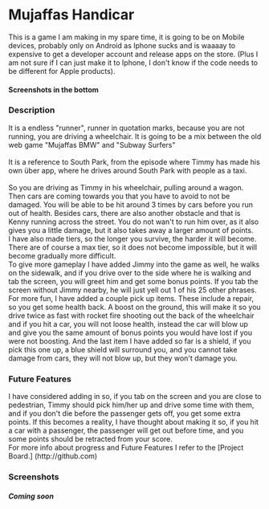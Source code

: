 # Mujaffas Handicar

This is a game I am making in my spare time, it is going to be on Mobile devices, probably only on Android as Iphone sucks and is waaaay to expensive to get a developer account and release apps on the store. (Plus I am not sure if I can just make it to Iphone, I don't know if the code needs to be different for Apple products).
<br />
<h4>Screenshots in the bottom</h4>

<h3>Description</h3>
It is a endless "runner", runner in quotation marks, because you are not running, you are driving a wheelchair. It is going to be a mix between the old web game "Mujaffas BMW" and "Subway Surfers"
<br /><br />
It is a reference to South Park, from the episode where Timmy has made his own über app, where he drives around South Park with people as a taxi. 
<br /><br />
So you are driving as Timmy in his wheelchair, pulling around a wagon. Then cars are coming towards you that you have to avoid to not be damaged. You will be able to be hit around 3 times by cars before you run out of health. Besides cars, there are also another obstacle and that is Kenny running across the street. You do not wan't to run him over, as it also gives you a little damage, but it also takes away a larger amount of points.
<br />
I have also made tiers, so the longer you survive, the harder it will become. There are of course a max tier, so it does not become impossible, but it will become gradually more difficult.
<br />
To give more gameplay I have added Jimmy into the game as well, he walks on the sidewalk, and if you drive over to the side where he is walking and tab the screen, you will greet him and get some bonus points. If you tab the screen without Jimmy nearby, he will just yell out 1 of his 25 other phrases.
<br />
For more fun, I have added a couple pick up items. These include a repair, so you get some health back. A boost on the ground, this will make it so you drive twice as fast with rocket fire shooting out the back of the wheelchair and if you hit a car, you will not loose health, instead the car will blow up and give you the same amount of bonus points you would have lost if you were not boosting. And the last item I have added so far is a shield, if you pick this one up, a blue shield will surround you, and you cannot take damage from cars, they will not blow up, but they won't damage you.

<h3>Future Features</h3>
I have considered adding in so, if you tab on the screen and you are close to pedestrian, Timmy should pick him/her up and drive some time with them, and if you don't die before the passenger gets off, you get some extra points. If this becomes a reality, I have thought about making it so, if you hit a car with a passenger, the passenger will get out before time, and you some points should be retracted from your score.
<br />
For more info about progress and Future Features I refer to the [Project Board.] (http://github.com) <br /> 


<h3>Screenshots</h3>
<h5>Coming soon</h5>
